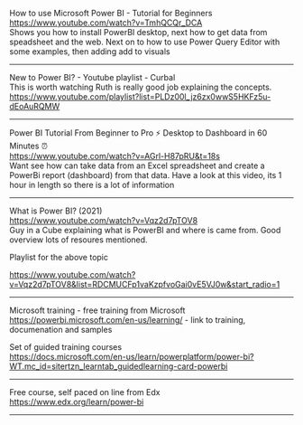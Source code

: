 How to use Microsoft Power BI - Tutorial for Beginners<br/>
https://www.youtube.com/watch?v=TmhQCQr_DCA<br/>
Shows you how to install PowerBI desktop, next how to get data from speadsheet and the web.  Next on to how to use Power Query Editor with some examples, then adding add to visuals

---

New to Power BI? - Youtube playlist - Curbal<br/>
This is worth watching Ruth is really good job explaining the concepts.<br/>
https://www.youtube.com/playlist?list=PLDz00l_jz6zx0wwS5HKFz5u-dEoAuRQMW

---

Power BI Tutorial From Beginner to Pro ⚡ Desktop to Dashboard in 60 Minutes ⏰<br/>
https://www.youtube.com/watch?v=AGrl-H87pRU&t=18s<br/>
Want see how can take data from an Excel spreadsheet and create a PowerBi report (dashboard) from that data.  Have a look at this video, its 1 hour in length so there is a lot of information

---

What is Power BI? (2021)<br/>
https://www.youtube.com/watch?v=Vqz2d7pTOV8<br/>
Guy in a Cube explaining what is PowerBI and where is came from.  Good overview lots of resoures mentioned.<br/>

Playlist for the above topic<br/>

https://www.youtube.com/watch?v=Vqz2d7pTOV8&list=RDCMUCFp1vaKzpfvoGai0vE5VJ0w&start_radio=1<br/>

---

Microsoft training  - free training from Microsoft<br/> 
https://powerbi.microsoft.com/en-us/learning/ - link to training, documenation and samples<br/>

Set of guided training courses<br/> 
https://docs.microsoft.com/en-us/learn/powerplatform/power-bi?WT.mc_id=sitertzn_learntab_guidedlearning-card-powerbi<br/>

---
Free course, self paced on line from Edx<br/>
https://www.edx.org/learn/power-bi

---

